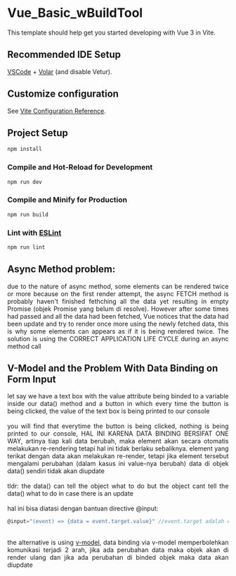# Vue_Basic_wBuildTool

This template should help get you started developing with Vue 3 in Vite.

## Recommended IDE Setup

[VSCode](https://code.visualstudio.com/) + [Volar](https://marketplace.visualstudio.com/items?itemName=Vue.volar) (and disable Vetur).

## Customize configuration

See [Vite Configuration Reference](https://vitejs.dev/config/).

## Project Setup

```sh
npm install
```

### Compile and Hot-Reload for Development

```sh
npm run dev
```

### Compile and Minify for Production

```sh
npm run build
```

### Lint with [ESLint](https://eslint.org/)

```sh
npm run lint
```

## Async Method problem:
<div style="text-align: justify">
due to the nature of async method, some elements can be rendered twice or more because on the first render attempt, the async FETCH method is probably haven't finished fethching all the data yet resulting in empty Promise (objek Promise yang belum di resolve). However after some times had passed and all the data had been fetched, Vue notices that the data had been update and try to render once more using the newly fetched data, this is why some elements can appears as if it is being rendered twice. The solution is using the CORRECT APPLICATION LIFE CYCLE during an async method call
</div>

## V-Model and the Problem With Data Binding on Form Input
<div style="text-align: justify">
let say we have a text box with the value attribute being binded to a variable inside our data() method and a button in which every time the button is being clicked, the value of the text box is being printed to our console <br><br>you will find that everytime the button is being clicked, nothing is being printed to our console, HAL INI KARENA DATA BINDING BERSIFAT ONE WAY, artinya tiap kali data berubah, maka element akan secara otomatis melakukan re-rendering tetapi hal ini tidak berlaku sebaliknya. element yang terikat dengan data akan melakukan re-render, tetapi jika element tersebut mengalami perubahan (dalam kasus ini value-nya berubah) data di objek data() sendiri tidak akan diupdate <br><br>tldr: the data() can tell the object what to do but the object cant tell the data() what to do in case there is an update <br><br>hal ini bisa diatasi dengan bantuan directive @input:

```javascript
@input="(event) => {data = event.target.value}" //event.target adalah element input (text field), dia disebut target karena dialah yang dikenai event
```
<br> the alternative is using <a href="https://vuejs.org/guide/components/v-model.html">v-model</a>, data binding via v-model memperbolehkan komunikasi terjadi 2 arah, jika ada perubahan data maka objek akan di render ulang dan jika ada perubahan di binded objek maka data akan diupdate
</div>